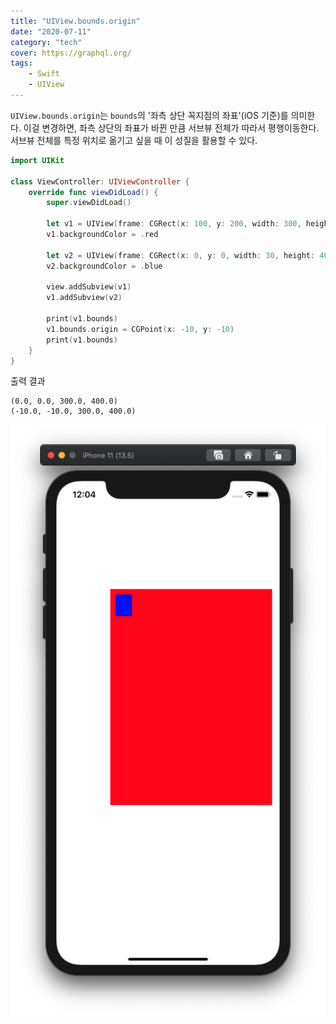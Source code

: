 ```yaml
---
title: "UIView.bounds.origin"
date: "2020-07-11"
category: "tech"
cover: https://graphql.org/
tags:
    - Swift
    - UIView
---
```


`UIView.bounds.origin`는 `bounds`의 '좌측 상단 꼭지점의 좌표'(iOS 기준)를 의미한다. 이걸 변경하면, 좌측 상단의 좌표가 바뀐 만큼 서브뷰 전체가 따라서 평행이동한다. 서브뷰 전체를 특정 위치로 옮기고 싶을 때 이 성질을 활용할 수 있다.

```swift
import UIKit

class ViewController: UIViewController {
    override func viewDidLoad() {
        super.viewDidLoad()
        
        let v1 = UIView(frame: CGRect(x: 100, y: 200, width: 300, height: 400))
        v1.backgroundColor = .red
        
        let v2 = UIView(frame: CGRect(x: 0, y: 0, width: 30, height: 40))
        v2.backgroundColor = .blue
        
        view.addSubview(v1)
        v1.addSubview(v2)
        
        print(v1.bounds)
        v1.bounds.origin = CGPoint(x: -10, y: -10)
        print(v1.bounds)
    }
}
```

출력 결과

```
(0.0, 0.0, 300.0, 400.0)
(-10.0, -10.0, 300.0, 400.0)
```

<img src="./screenshot.png">